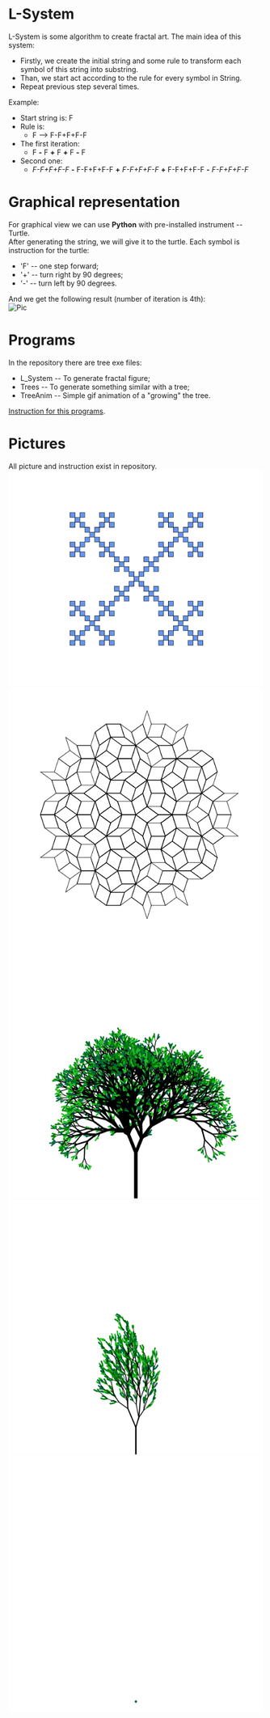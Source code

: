 # L-System

L-System is some algorithm to create fractal art.
The main idea of this system:
- Firstly, we create the initial string
and some rule to transform each symbol of this string into substring.
- Than, we start act according to the rule for every symbol in String.
- Repeat previous step several times.

Example:
* Start string is: F
* Rule is:
  * F  -->  F-F+F+F-F
* The first iteration:
  * F __-__ F __+__ F __+__ F __-__ F
* Second one:
  * *F-F+F+F-F* __-__ F-F+F+F-F __+__ *F-F+F+F-F*
  __+__ F-F+F+F-F __-__ *F-F+F+F-F*

# Graphical representation

For graphical view we can use **Python** with pre-installed instrument -- Turtle.
</br>After generating the string, we will give it to the turtle. Each symbol is instruction for the turtle:
* 'F' -- one step forward;
* '+' -- turn right by 90 degrees;
* '-' -- turn left by 90 degrees.

And we get the following result (number of iteration is 4th):
</br>![Pic](/For_Git/L_System_4.png)

# Programs

In the repository there are tree exe files:
* L_System -- To generate fractal figure;
* Trees -- To generate something similar with a tree;
* TreeAnim -- Simple gif animation of a "growing" the tree.

[Instruction for this programs](/Instruction.md).

# Pictures

All picture and instruction exist in repository.
![Pic](Pictures/Puzzles/Squares/L_System_3.png)
![Pic](Pictures/Puzzles/Mosaic_(Wow!)/L_System_4.png)
![Pic](Pictures/Trees_v.2/1/L_System_1.png)
![Pic](Pictures/Trees_v.2/5/L_System_1.png)
![Pic](Pictures/Trees_(animated)/TreeAnim3.gif)
